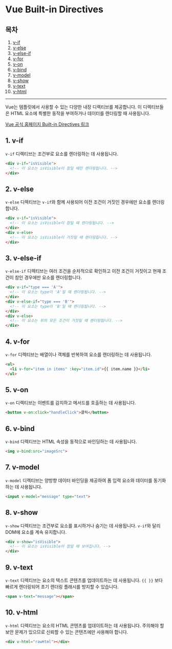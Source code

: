 # Vue Built-in Directives

## 목차

1. [v-if](#v-if)
2. [v-else](#v-else)
3. [v-else-if](#v-else-if)
4. [v-for](#v-for)
5. [v-on](#v-on)
6. [v-bind](#v-bind)
7. [v-model](#v-model)
8. [v-show](#v-show)
9. [v-text](#v-text)
10. [v-html](#v-html)

---

Vue는 템플릿에서 사용할 수 있는 다양한 내장 디렉티브를 제공합니다. 이 디렉티브들은 HTML 요소에 특별한 동작을 부여하거나 데이터를 렌더링할 때 사용됩니다.

[Vue 공식 홈페이지 Built-in Directives 링크](https://vuejs.org/api/built-in-directives.html#built-in-directives)

## 1. v-if

`v-if` 디렉티브는 조건부로 요소를 렌더링하는 데 사용됩니다.

```html
<div v-if="isVisible">
  <!-- 이 요소는 isVisible이 참일 때만 렌더링됩니다. -->
</div>
```

## 2. v-else

`v-else` 디렉티브는 `v-if`와 함께 사용되어 이전 조건이 거짓인 경우에만 요소를 렌더링합니다.

```html
<div v-if="isVisible">
  <!-- 이 요소는 isVisible이 참일 때 렌더링됩니다. -->
</div>
<div v-else>
  <!-- 이 요소는 isVisible이 거짓일 때 렌더링됩니다. -->
</div>
```

## 3. v-else-if

`v-else-if` 디렉티브는 여러 조건을 순차적으로 확인하고 이전 조건이 거짓이고 현재 조건이 참인 경우에만 요소를 렌더링합니다.

```html
<div v-if="type === 'A'">
  <!-- 이 요소는 type이 'A'일 때 렌더링됩니다. -->
</div>
<div v-else-if="type === 'B'">
  <!-- 이 요소는 type이 'B'일 때 렌더링됩니다. -->
</div>
<div v-else>
  <!-- 이 요소는 위의 모든 조건이 거짓일 때 렌더링됩니다. -->
</div>
```

## 4. v-for

`v-for` 디렉티브는 배열이나 객체를 반복하여 요소를 렌더링하는 데 사용됩니다.

```html
<ul>
  <li v-for="item in items" :key="item.id">{{ item.name }}</li>
</ul>
```

## 5. v-on

`v-on` 디렉티브는 이벤트를 감지하고 메서드를 호출하는 데 사용됩니다.

```html
<button v-on:click="handleClick">클릭</button>
```

## 6. v-bind

`v-bind` 디렉티브는 HTML 속성을 동적으로 바인딩하는 데 사용됩니다.

```html
<img v-bind:src="imageSrc">
```

## 7. v-model

`v-model` 디렉티브는 양방향 데이터 바인딩을 제공하여 폼 입력 요소와 데이터를 동기화하는 데 사용됩니다.

```html
<input v-model="message" type="text">
```

## 8. v-show

`v-show` 디렉티브는 조건부로 요소를 표시하거나 숨기는 데 사용됩니다. `v-if`와 달리 DOM에 요소를 계속 유지합니다.

```html
<div v-show="isVisible">
  <!-- 이 요소는 isVisible이 참일 때 보여집니다. -->
</div>
```

## 9. v-text

`v-text` 디렉티브는 요소의 텍스트 콘텐츠를 업데이트하는 데 사용됩니다. `{{ }}` 보다 빠르게 렌더링되어 초기 렌더링 플래시를 방지할 수 있습니다.

```html
<span v-text="message"></span>
```

## 10. v-html

`v-html` 디렉티브는 요소의 HTML 콘텐츠를 업데이트하는 데 사용됩니다. 주의해야 할 보안 문제가 있으므로 신뢰할 수 있는 콘텐츠에만 사용해야 합니다.

```html
<div v-html="rawHtml"></div>
```